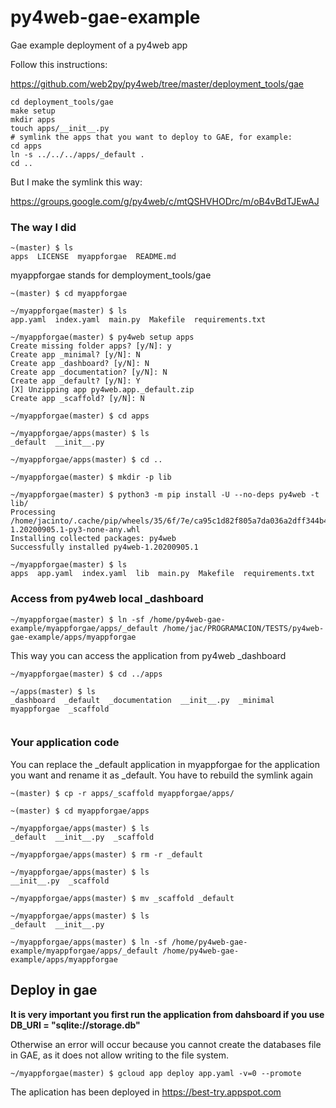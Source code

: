 # py4web-gae-example
Gae example deployment of a py4web app

Follow this instructions:

https://github.com/web2py/py4web/tree/master/deployment_tools/gae

```
cd deployment_tools/gae
make setup
mkdir apps
touch apps/__init__.py
# symlink the apps that you want to deploy to GAE, for example:
cd apps
ln -s ../../../apps/_default .
cd ..
```
But I make the symlink this way:

https://groups.google.com/g/py4web/c/mtQSHVHODrc/m/oB4vBdTJEwAJ 

### The way I did

```
~(master) $ ls
apps  LICENSE  myappforgae  README.md
```

myappforgae stands for demployment_tools/gae

```
~(master) $ cd myappforgae

~/myappforgae(master) $ ls
app.yaml  index.yaml  main.py  Makefile  requirements.txt

~/myappforgae(master) $ py4web setup apps
Create missing folder apps? [y/N]: y
Create app _minimal? [y/N]: N
Create app _dashboard? [y/N]: N
Create app _documentation? [y/N]: N
Create app _default? [y/N]: Y
[X] Unzipping app py4web.app._default.zip
Create app _scaffold? [y/N]: N

~/myappforgae(master) $ cd apps

~/myappforgae/apps(master) $ ls
_default  __init__.py

~/myappforgae/apps(master) $ cd ..

~/myappforgae(master) $ mkdir -p lib

~/myappforgae(master) $ python3 -m pip install -U --no-deps py4web -t lib/
Processing /home/jacinto/.cache/pip/wheels/35/6f/7e/ca95c1d82f805a7da036a2dff344b42f46c456037aa82ba1bc/py4web-1.20200905.1-py3-none-any.whl
Installing collected packages: py4web
Successfully installed py4web-1.20200905.1

~/myappforgae(master) $ ls
apps  app.yaml  index.yaml  lib  main.py  Makefile  requirements.txt

```



### Access from py4web local _dashboard

```
~/myappforgae(master) $ ln -sf /home/py4web-gae-example/myappforgae/apps/_default /home/jac/PROGRAMACION/TESTS/py4web-gae-example/apps/myappforgae
```

This way you can access the application from py4web _dashboard

```
~/myappforgae(master) $ cd ../apps

~/apps(master) $ ls
_dashboard  _default  _documentation  __init__.py  _minimal  myappforgae  _scaffold
 
```
### Your application code

You can replace the _default application in myappforgae for the application you want and rename it as _default. You have to rebuild the symlink again

```
~(master) $ cp -r apps/_scaffold myappforgae/apps/

~(master) $ cd myappforgae/apps

~/myappforgae/apps(master) $ ls
_default  __init__.py  _scaffold

~/myappforgae/apps(master) $ rm -r _default

~/myappforgae/apps(master) $ ls
__init__.py  _scaffold

~/myappforgae/apps(master) $ mv _scaffold _default

~/myappforgae/apps(master) $ ls
_default  __init__.py

~/myappforgae/apps(master) $ ln -sf /home/py4web-gae-example/myappforgae/apps/_default /home/py4web-gae-example/apps/myappforgae
```


## Deploy in gae

**It is very important you first run the application from dahsboard if you use DB_URI = "sqlite://storage.db"**

Otherwise an error will occur because you cannot create the databases file in GAE, as it does not allow writing to the file system.

```
~/myappforgae(master) $ gcloud app deploy app.yaml -v=0 --promote
```

The aplication has been deployed in https://best-try.appspot.com
